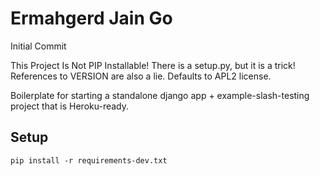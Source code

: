 Ermahgerd Jain Go
=================

Initial Commit

This Project Is Not PIP Installable! There is a setup.py, but it is a trick!
References to VERSION are also a lie. Defaults to APL2 license.

Boilerplate for starting a standalone django app + example-slash-testing project that is Heroku-ready.


Setup
-----

    pip install -r requirements-dev.txt
